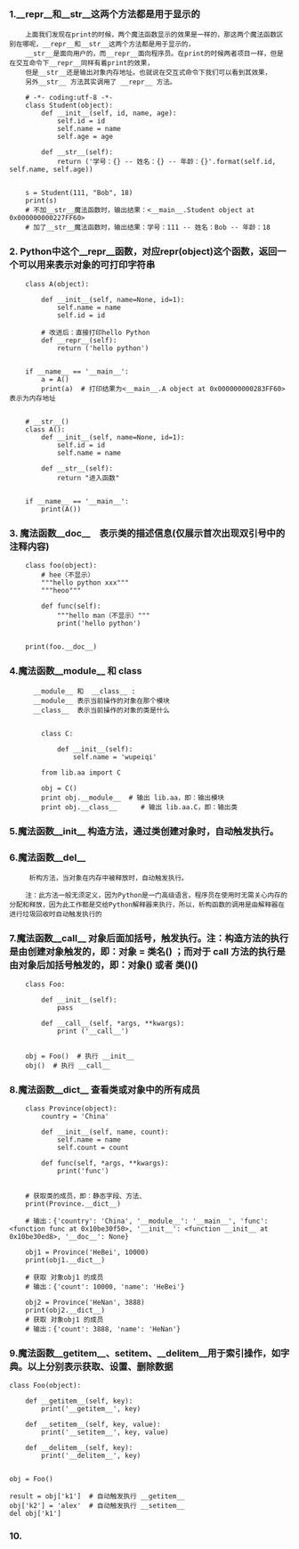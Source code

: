 ### 1.__repr__和__str__这两个方法都是用于显示的

        上面我们发现在print的时候，两个魔法函数显示的效果是一样的，那这两个魔法函数区别在哪呢，__repr__和__str__这两个方法都是用于显示的，
        __str__是面向用户的，而__repr__面向程序员。在print的时候两者项目一样，但是在交互命令下__repr__同样有着print的效果，
        但是__str__还是输出对象内存地址。也就说在交互式命令下我们可以看到其效果，
        另外__str__ 方法其实调用了 __repr__ 方法。
        
        # -*- coding:utf-8 -*-
        class Student(object):
            def __init__(self, id, name, age):
                self.id = id
                self.name = name
                self.age = age

            def __str__(self):
                return ('学号：{} -- 姓名：{} -- 年龄：{}'.format(self.id, self.name, self.age))


        s = Student(111, "Bob", 18)
        print(s)
        # 不加__str__魔法函数时，输出结果：<__main__.Student object at 0x000000000227FF60>
        # 加了__str__魔法函数时，输出结果：学号：111 -- 姓名：Bob -- 年龄：18

### 2. Python中这个__repr__函数，对应repr(object)这个函数，返回一个可以用来表示对象的可打印字符串

        class A(object):

            def __init__(self, name=None, id=1):
                self.name = name
                self.id = id

            # 改进后：直接打印hello Python
            def __repr__(self):
                return ('hello python')


        if __name__ == '__main__':
            a = A()
            print(a)  # 打印结果为<__main__.A object at 0x000000000283FF60>表示为内存地址


        # __str__()
        class A():
            def __init__(self, name=None, id=1):
                self.id = id
                self.name = name

            def __str__(self):
                return "进入函数"


        if __name__ == '__main__':
            print(A())


### 3. 魔法函数__doc__　表示类的描述信息(仅展示首次出现双引号中的注释内容)


        class foo(object):
            # hee（不显示）
            """hello python xxx"""
            """heoo"""

            def func(self):
                """hello man（不显示）"""
                print('hello python')


        print(foo.__doc__)


### 4.魔法函数__module__ 和  __class__

          __module__ 和  __class__ :
          __module__ 表示当前操作的对象在那个模块
          __class__  表示当前操作的对象的类是什么


            class C:

                def __init__(self):
                    self.name = 'wupeiqi'

            from lib.aa import C

            obj = C()
            print obj.__module__  # 输出 lib.aa，即：输出模块
            print obj.__class__      # 输出 lib.aa.C，即：输出类


### 5.魔法函数__init__ 构造方法，通过类创建对象时，自动触发执行。

### 6.魔法函数__del__
         析构方法，当对象在内存中被释放时，自动触发执行。

        注：此方法一般无须定义，因为Python是一门高级语言，程序员在使用时无需关心内存的分配和释放，因为此工作都是交给Python解释器来执行，所以，析构函数的调用是由解释器在进行垃圾回收时自动触发执行的


###  7.魔法函数__call__ 对象后面加括号，触发执行。注：构造方法的执行是由创建对象触发的，即：对象 = 类名() ；而对于 __call__ 方法的执行是由对象后加括号触发的，即：对象() 或者 类()()
        class Foo:

            def __init__(self):
                pass

            def __call__(self, *args, **kwargs):
                print ('__call__')


        obj = Foo()  # 执行 __init__
        obj()  # 执行 __call__
        
### 8.魔法函数__dict__ 查看类或对象中的所有成员 

        class Province(object):
            country = 'China'

            def __init__(self, name, count):
                self.name = name
                self.count = count

            def func(self, *args, **kwargs):
                print('func')


        # 获取类的成员，即：静态字段、方法、
        print(Province.__dict__)

        # 输出：{'country': 'China', '__module__': '__main__', 'func': <function func at 0x10be30f50>, '__init__': <function __init__ at 0x10be30ed8>, '__doc__': None}

        obj1 = Province('HeBei', 10000)
        print(obj1.__dict__)

        # 获取 对象obj1 的成员
        # 输出：{'count': 10000, 'name': 'HeBei'}

        obj2 = Province('HeNan', 3888)
        print(obj2.__dict__)
        # 获取 对象obj1 的成员
        # 输出：{'count': 3888, 'name': 'HeNan'}
        
### 9.魔法函数__getitem__、__setitem__、__delitem__用于索引操作，如字典。以上分别表示获取、设置、删除数据

    class Foo(object):

        def __getitem__(self, key):
            print('__getitem__', key)

        def __setitem__(self, key, value):
            print('__setitem__', key, value)

        def __delitem__(self, key):
            print('__delitem__', key)


    obj = Foo()

    result = obj['k1']  # 自动触发执行 __getitem__
    obj['k2'] = 'alex'  # 自动触发执行 __setitem__
    del obj['k1']
    
### 10.
